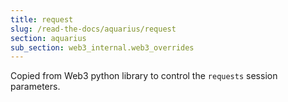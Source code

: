 ```yaml
---
title: request
slug: /read-the-docs/aquarius/request
section: aquarius
sub_section: web3_internal.web3_overrides
---
```

Copied from Web3 python library to control the `requests` session parameters.

